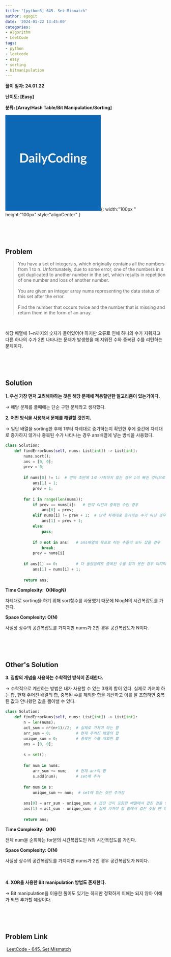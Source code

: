 ```yaml
---
title: "[python3] 645. Set Mismatch"
author: egogit
date: '2024-01-22 13:45:00'
categories:
- Algorithm
- LeetCode
tags:
- python
- leetcode
- easy
- sorting
- bitmanipulation
---
```


**풀이 일자: 24.01.22**

**난이도: \[Easy\]**

**분류: \[Array/Hash Table/Bit Manipulation/Sorting\]**

![thumbnail](/assets/img/thumbnail/dailycode.jpg){:  width:"100px " height:"100px" style:"alignCenter" }

<br/><br/><br/>
## Problem

>You have a set of integers s, which originally contains all the numbers from 1 to n. Unfortunately, due to some error, one of the numbers in s got duplicated to another number in the set, which results in repetition of one number and loss of another number.\
\
You are given an integer array nums representing the data status of this set after the error.\
\
Find the number that occurs twice and the number that is missing and return them in the form of an array.

<br/>

해당 배열에 1~n까지의 숫자가 들어있어야 하지만 오류로 인해 하나의 수가 지워지고 다른 하나의 수가 2번 나타나는 문제가 발생했을 때 지워진 수와 중복된 수를 리턴하는 문제이다.

<br/><br/><br/>
## Solution

**1\. 우선 가장 먼저 고려해야하는 것은 해당 문제에 적용할만한 알고리즘이 있는가이다.**

→ 해당 문제를 풀때에는 단순 구현 문제라고 생각했다.

**2\. 어떤 방식을 사용해서 문제를 해결할 것인지.**

→ 일단 배열을 sorting한 후에 1부터 차례대로 증가하는지 확인한 후에 중간에 차례대로 증가하지 않거나 중복된 수가 나타나는 경우 ans배열에 넣는 방식을 사용했다.


```python
class Solution:
    def findErrorNums(self, nums: List[int]) -> List[int]:
        nums.sort();
        ans = [0, 0];
        prev = 0;

        if nums[0] != 1:  # 만약 초반에 1로 시작하지 않는 경우 1이 빠진 것이므로 ans배열에 저장하고 prev를 1로 저장
            ans[1] = 1;
            prev = 1;

        for i in range(len(nums)):
            if prev == nums[i]:   # 만약 이전과 중복된 수인 경우
                ans[0] = prev;
            elif nums[i] != prev + 1:  # 만약 차례대로 증가하는 수가 아닌 경우
                ans[1] = prev + 1;
            else:
                pass;

            if 0 not in ans:   # ans배열에 목표로 하는 수들이 모두 찼을 경우
                break;
            prev = nums[i]

        if ans[1] == 0:        # 다 돌았음에도 중복된 수를 찾지 못한 경우 마지막이 중복된 수이면서 증가하는 수가 아니었던 것
            ans[1] = nums[i] + 1;

        return ans;

```
**Time Complexity:  O(NlogN)**

차례대로 sorting을 하기 위해 sort함수를 사용했기 때문에 NlogN의 시간복잡도를 가진다.


**Space Complexity: O(N)**

사실상 상수의 공간복잡도를 가지지만 nums가 2인 경우 공간복잡도가 N이다.


<br/><br/><br/>
## Other's Solution

**3\. 집합의 개념을 사용하는 수학적인 방식이 존재한다.**

→ 수학적으로 계산하는 방법은 내가 사용할 수 있는 3개의 합이 있다. 실제로 가져야 하는 합, 현재 주어진 배열의 합, 중복된 수를 제외한 합을 계산하고 이를 잘 조합하면 중복된 값과 안나왔던 값을 뽑아낼 수 있다.

```python
class Solution:
    def findErrorNums(self, nums: List[int]) -> List[int]:
        n = len(nums);
        act_sum = n*(n+1)//2;  # 실제로 가져야 하는 합
        arr_sum = 0;           # 현재 주어진 배열의 합
        unique_sum = 0;        # 중복된 수를 제외한 합
        ans = [0, 0];

        s = set();

        for num in nums:
            arr_sum += num;    # 현재 arr의 합
            s.add(num);        # set에 추가
        
        for num in s:
            unique_sum += num;  # set에 있는 것만 추가함

        ans[0] = arr_sum - unique_sum; # 겹친 것이 포함한 배열에서 겹친 것을 뺀 배열의 합을 제거하면 중복된 원소가 나옴
        ans[1] = act_sum - unique_sum; # 실제 가져야 할 합에서 겹친 것을 뺀 배열의 합을 빼면 원래 있어야 하는 원소가 나옴

        return ans;


```
**Time Complexity:  O(N)**

전체 num을 순회하는 for문의 시간복잡도인 N의 시간복잡도를 가진다.

**Space Complexity: O(N)**

사실상 상수의 공간복잡도를 가지지만 nums가 2인 경우 공간복잡도가 N이다.

<br/><br/>
**4\. XOR을 사용한 Bit manipulation 방법도 존재한다.**

→ Bit manipulation을 이용한 풀이도 있기는 하지만 정확하게 이해는 되지 않아 이해가 되면 추가할 예정이다.

<br/><br/><br/>
## Problem Link

 [LeetCode - 645. Set Mismatch](https://leetcode.com/problems/set-mismatch/description/)
